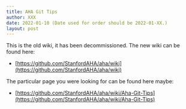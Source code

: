 ```yaml
---
title: AHA Git Tips
author: XXX
date: 2022-01-10 (Date used for order should be 2022-01-XX.)
layout: post
---
```


  
This is the old wiki, it has been decommissioned. The new wiki can be found here:
* [https://github.com/StanfordAHA/aha/wiki](https://github.com/StanfordAHA/aha/wiki)

The particular page you were looking for can be found here maybe:
* [https://github.com/StanfordAHA/aha/wiki/Aha-Git-Tips](https://github.com/StanfordAHA/aha/wiki/Aha-Git-Tips)


